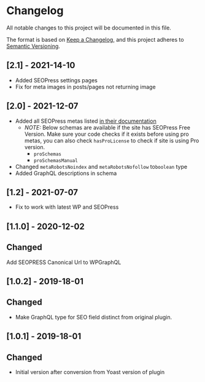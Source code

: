# Changelog

All notable changes to this project will be documented in this file.

The format is based on [Keep a Changelog](https://keepachangelog.com/en/1.0.0/),
and this project adheres to [Semantic Versioning](https://semver.org/spec/v2.0.0.html).

## [2.1] - 2021-14-10
- Added SEOPress settings pages
- Fix for meta images in posts/pages not returning image

## [2.0] - 2021-12-07
- Added all SEOPress metas listed [in their documentation](https://www.seopress.org/support/guides/list-of-all-post-metas-generated-by-seopress/)
	- *NOTE:* Below schemas are available if the site has SEOPress Free Version. Make sure your code checks if it exists before using pro metas, you can also check `hasProLicense` to check if site is using Pro version.
		- `proSchemas`
	  - `proSchemasManual`
- Changed `metaRobotsNoindex` and `metaRobotsNofollow` to`boolean` type
- Added GraphQL descriptions in schema

## [1.2] - 2021-07-07
- Fix to work with latest WP and SEOPress

## [1.1.0] - 2020-12-02

## Changed

Add SEOPRESS Canonical Url to WPGraphQL

## [1.0.2] - 2019-18-01

## Changed

- Make GraphQL type for SEO field distinct from original plugin.

## [1.0.1] - 2019-18-01

## Changed

- Initial version after conversion from Yoast version of plugin
